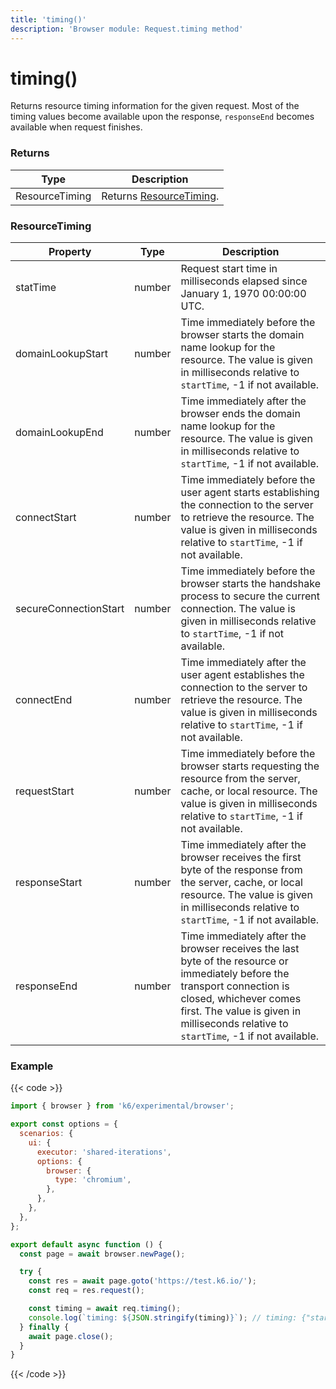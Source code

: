 ```yaml
---
title: 'timing()'
description: 'Browser module: Request.timing method'
---
```


# timing()

Returns resource timing information for the given request. Most of the timing values become available upon the response, `responseEnd` becomes available when request finishes.

### Returns

| Type           | Description                                |
| -------------- | ------------------------------------------ |
| ResourceTiming | Returns [ResourceTiming](#resourcetiming). |

### ResourceTiming

| Property              | Type   | Description                                                                                                                                                                                                                                 |
| --------------------- | ------ | ------------------------------------------------------------------------------------------------------------------------------------------------------------------------------------------------------------------------------------------- |
| statTime              | number | Request start time in milliseconds elapsed since January 1, 1970 00:00:00 UTC.                                                                                                                                                              |
| domainLookupStart     | number | Time immediately before the browser starts the domain name lookup for the resource. The value is given in milliseconds relative to `startTime`, -1 if not available.                                                                        |
| domainLookupEnd       | number | Time immediately after the browser ends the domain name lookup for the resource. The value is given in milliseconds relative to `startTime`, -1 if not available.                                                                           |
| connectStart          | number | Time immediately before the user agent starts establishing the connection to the server to retrieve the resource. The value is given in milliseconds relative to `startTime`, -1 if not available.                                          |
| secureConnectionStart | number | Time immediately before the browser starts the handshake process to secure the current connection. The value is given in milliseconds relative to `startTime`, -1 if not available.                                                         |
| connectEnd            | number | Time immediately after the user agent establishes the connection to the server to retrieve the resource. The value is given in milliseconds relative to `startTime`, -1 if not available.                                                   |
| requestStart          | number | Time immediately before the browser starts requesting the resource from the server, cache, or local resource. The value is given in milliseconds relative to `startTime`, -1 if not available.                                              |
| responseStart         | number | Time immediately after the browser receives the first byte of the response from the server, cache, or local resource. The value is given in milliseconds relative to `startTime`, -1 if not available.                                      |
| responseEnd           | number | Time immediately after the browser receives the last byte of the resource or immediately before the transport connection is closed, whichever comes first. The value is given in milliseconds relative to `startTime`, -1 if not available. |

### Example

{{< code >}}

```javascript
import { browser } from 'k6/experimental/browser';

export const options = {
  scenarios: {
    ui: {
      executor: 'shared-iterations',
      options: {
        browser: {
          type: 'chromium',
        },
      },
    },
  },
};

export default async function () {
  const page = await browser.newPage();

  try {
    const res = await page.goto('https://test.k6.io/');
    const req = res.request();

    const timing = await req.timing();
    console.log(`timing: ${JSON.stringify(timing)}`); // timing: {"startTime":534898988.85297775,...}
  } finally {
    await page.close();
  }
}
```

{{< /code >}}
